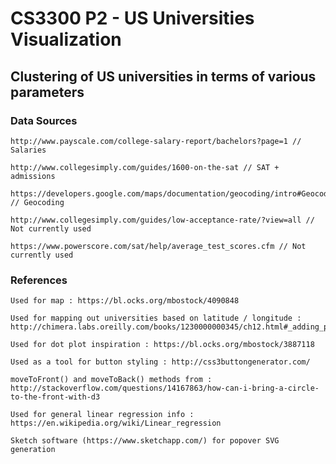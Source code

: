 # CS3300 P2 - US Universities Visualization 

## Clustering of US universities in terms of various parameters 

### Data Sources 

	http://www.payscale.com/college-salary-report/bachelors?page=1 // Salaries 

	http://www.collegesimply.com/guides/1600-on-the-sat // SAT + admissions 

	https://developers.google.com/maps/documentation/geocoding/intro#Geocoding // Geocoding 

	http://www.collegesimply.com/guides/low-acceptance-rate/?view=all // Not currently used 

	https://www.powerscore.com/sat/help/average_test_scores.cfm // Not currently used 

	
### References

	Used for map : https://bl.ocks.org/mbostock/4090848

	Used for mapping out universities based on latitude / longitude : http://chimera.labs.oreilly.com/books/1230000000345/ch12.html#_adding_points

	Used for dot plot inspiration : https://bl.ocks.org/mbostock/3887118

	Used as a tool for button styling : http://css3buttongenerator.com/

	moveToFront() and moveToBack() methods from : http://stackoverflow.com/questions/14167863/how-can-i-bring-a-circle-to-the-front-with-d3

	Used for general linear regression info : https://en.wikipedia.org/wiki/Linear_regression

	Sketch software (https://www.sketchapp.com/) for popover SVG generation 
